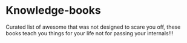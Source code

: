 # Knowledge-books
Curated list of awesome that was not designed to scare you off, these books teach you things for your life not for passing your internals!!!
